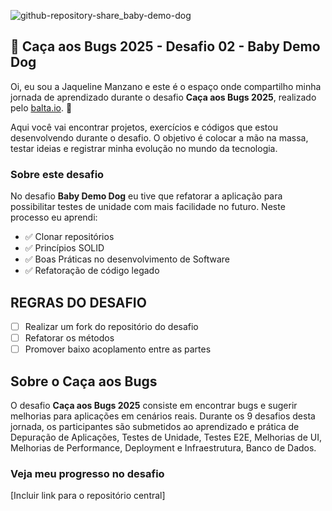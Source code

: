 ![github-repository-share_baby-demo-dog](https://github.com/user-attachments/assets/ddaa060f-5bc7-4cc4-a2fc-8914069d9262)

## 👻 Caça aos Bugs 2025 - Desafio 02 - Baby Demo Dog

Oi, eu sou a Jaqueline Manzano e este é o espaço onde compartilho minha jornada de aprendizado durante o desafio **Caça aos Bugs 2025**, realizado pelo [balta.io](https://balta.io). 👻

Aqui você vai encontrar projetos, exercícios e códigos que estou desenvolvendo durante o desafio. O objetivo é colocar a mão na massa, testar ideias e registrar minha evolução no mundo da tecnologia.

### Sobre este desafio
No desafio **Baby Demo Dog** eu tive que refatorar a aplicação para possibilitar testes de unidade com mais facilidade no futuro.
Neste processo eu aprendi:
* ✅ Clonar repositórios
* ✅ Princípios SOLID
* ✅ Boas Práticas no desenvolvimento de Software
* ✅ Refatoração de código legado

## REGRAS DO DESAFIO
- [ ] Realizar um fork do repositório do desafio
- [ ] Refatorar os métodos
- [ ] Promover baixo acoplamento entre as partes

## Sobre o Caça aos Bugs
O desafio **Caça aos Bugs 2025** consiste em encontrar bugs e sugerir melhorias para aplicações em cenários reais. Durante os 9 desafios desta jornada, os participantes são submetidos ao aprendizado e prática de Depuração de Aplicações, Testes de Unidade, Testes E2E, Melhorias de UI, Melhorias de Performance, Deployment e Infraestrutura,
Banco de Dados.

### Veja meu progresso no desafio
[Incluir link para o repositório central]

